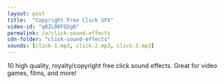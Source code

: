 ```yaml
---
layout: post
title:  "Copyright Free Click SFX"
video-id: "q8ZLBOFQ2g0"
permalink: /a/click-sound-effects
cdn-folder: "click-sound-effects"
sounds: [click-1.mp3, click-2.mp3, click-3.mp3]
---
```


10 high quality, royalty/copyright free click sound effects. Great for video games, films, and more!
